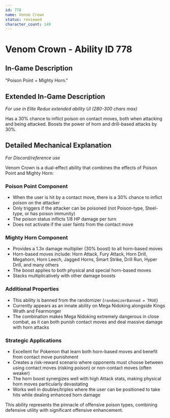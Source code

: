 ```yaml
---
id: 778
name: Venom Crown
status: reviewed
character_count: 149
---
```


# Venom Crown - Ability ID 778

## In-Game Description
"Poison Point + Mighty Horn."

## Extended In-Game Description
*For use in Elite Redux extended ability UI (280-300 chars max)*

Has a 30% chance to inflict poison on contact moves, both when attacking and being attacked. Boosts the power of horn and drill-based attacks by 30%.

## Detailed Mechanical Explanation
*For Discord/reference use*

Venom Crown is a dual-effect ability that combines the effects of Poison Point and Mighty Horn:

### Poison Point Component
- When the user is hit by a contact move, there is a 30% chance to inflict poison on the attacker
- Only triggers if the attacker can be poisoned (not Poison-type, Steel-type, or has poison immunity)
- The poison status inflicts 1/8 HP damage per turn
- Does not activate if the user faints from the contact move

### Mighty Horn Component  
- Provides a 1.3x damage multiplier (30% boost) to all horn-based moves
- Horn-based moves include: Horn Attack, Fury Attack, Horn Drill, Megahorn, Horn Leech, Jagged Horns, Smart Strike, Drill Run, Hyper Drill, and many others
- The boost applies to both physical and special horn-based moves
- Stacks multiplicatively with other damage boosts

### Additional Properties
- This ability is banned from the randomizer (`randomizerBanned = TRUE`)
- Currently appears as an innate ability on Mega Nidoking alongside Kings Wrath and Fearmonger
- The combination makes Mega Nidoking extremely dangerous in close combat, as it can both punish contact moves and deal massive damage with horn attacks

### Strategic Applications
- Excellent for Pokemon that learn both horn-based moves and benefit from contact move punishment
- Creates a risk-reward scenario where opponents must choose between using contact moves (risking poison) or non-contact moves (often weaker)
- The horn boost synergizes well with high Attack stats, making physical horn moves particularly devastating
- Works well in doubles/triples where the user can be positioned to take hits while dealing enhanced horn damage

This ability represents the pinnacle of offensive poison types, combining defensive utility with significant offensive enhancement.